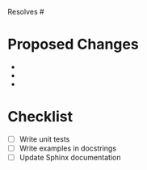 Resolves #

# Proposed Changes

-
-
-

# Checklist

- [ ] Write unit tests
- [ ] Write examples in docstrings
- [ ] Update Sphinx documentation
